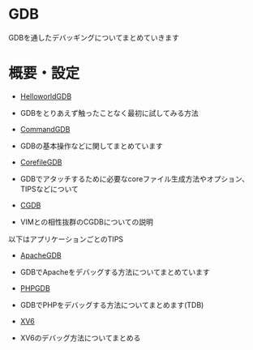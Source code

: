 GDB
====
GDBを通したデバッギングについてまとめていきます

# 概要・設定
* [HelloworldGDB](HelloworldGDB.md)
 * GDBをとりあえず触ったことなく最初に試してみる方法

* [CommandGDB](BasicUsage.md)
 * GDBの基本操作などに関してまとめています

* [CorefileGDB](CorefileGDB.md)
 * GDBでアタッチするために必要なcoreファイル生成方法やオプション、TIPSなどについて

* [CGDB](CGDB.md)
 * VIMとの相性抜群のCGDBについての説明

以下はアプリケーションごとのTIPS
* [ApacheGDB](ApacheGDB.md)
 * GDBでApacheをデバッグする方法についてまとめています

* [PHPGDB](PHPGDB.md)
 * GDBでPHPをデバッグする方法についてまとめます(TDB)

* [XV6](XV6.md)
 * XV6のデバッグ方法についてまとめる
